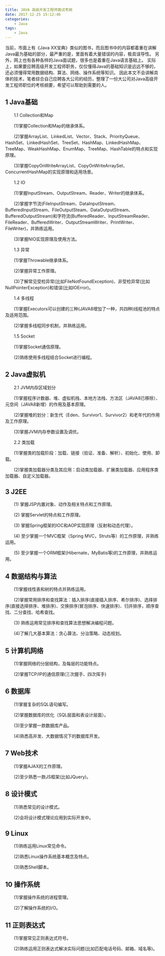 ```yaml
---
title: JAVA 高级开发工程师面试考纲
date: 2017-12-25 15:12:46
categories:
    - Java
tags:
    - Java
---
```

当前，市面上有《Java XX宝典》类似的图书，而且图书中的内容都着重在讲解Java最为基础的部分，最严重的是，里面有着大量错误的内容，极具误导性。
另外，网上也有各种各样的Java面试题，很多也是着重在Java语言基础上。
实际上，如果要应聘高级开发工程师职务，仅仅懂得Java的基础知识是远远不够的，还必须懂得常用数据结构、算法、网络、操作系统等知识。
因此本文不会讲解具体的技术，笔者综合自己应聘各大公司的经历，整理了一份大公司对Java高级开发工程师职位的考核纲要，希望可以帮助到需要的人。
<!--more-->
## 1 Java基础
　　1.1 Collection和Map

　　(1)掌握Collection和Map的继承体系。

　　(2)掌握ArrayList、LinkedList、Vector、Stack、PriorityQueue、HashSet、LinkedHashSet、TreeSet、HashMap、LinkedHashMap、TreeMap、WeakHashMap、EnumMap、TreeMap、HashTable的特点和实现原理。

　　(3)掌握CopyOnWriteArrayList、CopyOnWriteArraySet、ConcurrentHashMap的实现原理和适用场景。

　　1.2 IO

　　(1)掌握InputStream、OutputStream、Reader、Writer的继承体系。

　　(2)掌握字节流(FileInputStream、DataInputStream、BufferedInputStream、FileOutputSteam、DataOutputStream、BufferedOutputStream)和字符流(BufferedReader、InputStreamReader、FileReader、BufferedWriter、OutputStreamWriter、PrintWriter、FileWriter)，并熟练运用。

　　(3)掌握NIO实现原理及使用方法。

　　1.3 异常

　　(1)掌握Throwable继承体系。

　　(2)掌握异常工作原理。

　　(3)了解常见受检异常(比如FileNotFoundException)、非受检异常(比如NullPointerException)和错误(比如IOError)。

　　1.4 多线程

　　(1)掌握Executors可以创建的三种(JAVA8增加了一种，共四种)线程池的特点及适用范围。

　　(2)掌握多线程同步机制，并熟练运用。

　　1.5 Socket

　　(1)掌握Socket通信原理。

　　(2)熟练使用多线程结合Socket进行编程。

## 2 Java虚拟机

　　2.1 JVM内存区域划分

　　(1)掌握程序计数器、堆、虚拟机栈、本地方法栈、方法区（JAVA8已移除）、元空间（JAVA8新增）的作用及基本原理。

　　(2)掌握堆的划分：新生代（Eden、Survivor1、Survivor2）和老年代的作用及工作原理。

　　(3)掌握JVM内存参数设置及调优。

　　2.2 类加载

　　(1)掌握类的加载阶段：加载、链接（验证、准备、解析）、初始化、使用、卸载。

　　(2)掌握类加载器分类及其应用：启动类加载器、扩展类加载器、应用程序类加载器、自定义加载器。

## 3 J2EE

　　(1) 掌握JSP内置对象、动作及相关特点和工作原理。

　　(2) 掌握Servlet的特点和工作原理。

　　(3) 掌握Spring框架的IOC和AOP实现原理（反射和动态代理）。

　　(4) 至少掌握一个MVC框架（Spring MVC，Struts等）的工作原理，并熟练运用。

　　(5) 至少掌握一个ORM框架(Hibernate，MyBatis等)的工作原理，并熟练运用。

## 4 数据结构与算法

　　(1)掌握线性表和树的特点并熟练运用。

　　(2)掌握常用排序和查找算法：插入排序(直接插入排序、希尔排序)、选择排序(直接选择排序、堆排序)、交换排序(冒泡排序、快速排序)、归并排序，顺序查找、二分查找、哈希查找。

　　(3) 熟练运用常见排序和查找算法思想解决编程问题。

　　(4)了解几大基本算法：贪心算法、分治策略、动态规划。

## 5 计算机网络

　　(1)掌握网络的分层结构，及每层的功能特点。

　　(2)掌握TCP/IP的通信原理(三次握手、四次挥手)

## 6 数据库

　　(1)掌握复杂的SQL语句编写。

　　(2)掌握数据库的优化（SQL层面和表设计层面）。

　　(3)至少掌握一款数据库产品。

　　(4)熟悉高并发、大数据情况下的数据库开发。

## 7 Web技术

　　(1)掌握AJAX的工作原理。

　　(2)至少熟悉一款JS框架(比如JQuery)。

## 8 设计模式

　　(1)熟悉常见的设计模式。

　　(2)会将设计模式理论应用到实际开发中。

## 9 Linux

　　(1)熟练运用Linux常见命令。

　　(2)熟悉Linux操作系统基本概念及特点。

　　(3)熟悉Shell脚本。

## 10 操作系统

　　(1)掌握操作系统的进程管理。

　　(2)了解操作系统的I/O。

## 11 正则表达式

　　(1)掌握常见正则表达式符号。

　　(2)熟练运用正则表达式解决实际问题(比如匹配电话号码、邮箱、域名等)。

